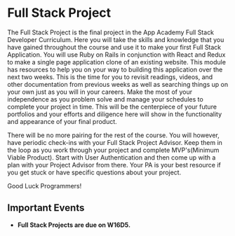 # Full Stack Project

The Full Stack Project is the final project in the App Academy Full Stack Developer Curriculum. Here you will take the skills and knowledge that you have gained throughout the course and use it to make your first Full Stack Application. You will use Ruby on Rails in conjunction with React and Redux to make a single page application clone of an existing website. This module has resources to help you on your way to building this application over the next two weeks. This is the time for you to revisit readings, videos, and other documentation from previous weeks as well as searching things up on your own just as you will in your careers. Make the most of your independence as you problem solve and manage your schedules to complete your project in time. This will be the centerpiece of your future portfolios and your efforts and diligence here will show in the functionality and appearance of your final product. 

There will be no more pairing for the rest of the course. You will however, have periodic check-ins with your Full Stack Project Advisor. Keep them in the loop as you work through your project and complete MVP's(Minimum Viable Product). Start with User Authentication and then come up with a plan with your Project Advisor from there. Your PA is your best resource if you get stuck or have specific questions about your project.

Good Luck Programmers!

## Important Events

+ **Full Stack Projects are due on W16D5.**